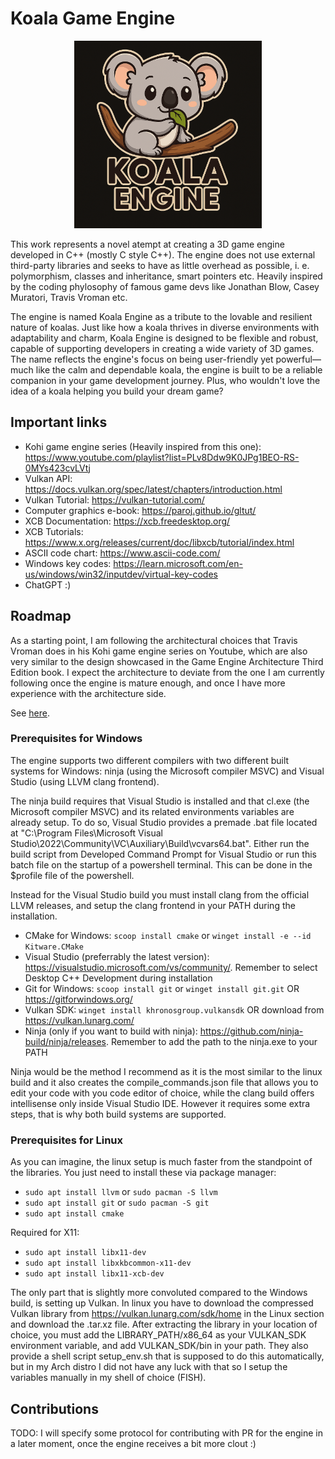# Koala Game Engine

<!-- ![Project Logo](images/koala_engine_logo2.png) -->
<p align="center">
  <img src="images/koala_engine_logo.png" alt="Project Logo" width="300">
</p>

This work represents a novel atempt at creating a 3D game engine developed in C++ (mostly C style C++). The engine does not use external third-party libraries and seeks to have as little overhead as possible, i. e. polymorphism, classes and inheritance, smart pointers etc. Heavily inspired by the coding phylosophy of famous game devs like Jonathan Blow, Casey Muratori, Travis Vroman etc.

The engine is named Koala Engine as a tribute to the lovable and resilient nature of koalas. Just like how a koala thrives in diverse environments with adaptability and charm, Koala Engine is designed to be flexible and robust, capable of supporting developers in creating a wide variety of 3D games. The name reflects the engine's focus on being user-friendly yet powerful—much like the calm and dependable koala, the engine is built to be a reliable companion in your game development journey. Plus, who wouldn't love the idea of a koala helping you build your dream game?

## Important links

- Kohi game engine series (Heavily inspired from this one): https://www.youtube.com/playlist?list=PLv8Ddw9K0JPg1BEO-RS-0MYs423cvLVtj
- Vulkan API: https://docs.vulkan.org/spec/latest/chapters/introduction.html
- Vulkan Tutorial: https://vulkan-tutorial.com/
- Computer graphics e-book: https://paroj.github.io/gltut/
- XCB Documentation: https://xcb.freedesktop.org/
- XCB Tutorials: https://www.x.org/releases/current/doc/libxcb/tutorial/index.html
- ASCII code chart: https://www.ascii-code.com/
- Windows key codes: https://learn.microsoft.com/en-us/windows/win32/inputdev/virtual-key-codes
- ChatGPT :)

## Roadmap

As a starting point, I am following the architectural choices that Travis Vroman does in his Kohi game engine series on Youtube, which are also very similar to the design showcased in the Game Engine Architecture Third Edition book. I expect the architecture to deviate from the one I am currently following once the engine is mature enough, and once I have more experience with the architecture side.

See [here](TODO.md).

### Prerequisites for Windows
The engine supports two different compilers with two different built systems for Windows: ninja (using the Microsoft compiler MSVC) and Visual Studio (using LLVM clang frontend). 

The ninja build requires that Visual Studio is installed and that cl.exe (the Microsoft compiler MSVC) and its related environments variables are already setup. To do so, Visual Studio provides a premade .bat file located at "C:\Program Files\Microsoft Visual Studio\2022\Community\VC\Auxiliary\Build\vcvars64.bat". Either run the build script from Developed Command Prompt for Visual Studio or run this batch file on the startup of a powershell terminal. This can be done in the $profile file of the powershell.

Instead for the Visual Studio build you must install clang from the official LLVM releases, and setup the clang frontend in your PATH during the installation. 

- CMake for Windows: `scoop install cmake` or `winget install -e --id Kitware.CMake` 
- Visual Studio (preferrably the latest version): https://visualstudio.microsoft.com/vs/community/. Remember to select Desktop C++ Development during installation
- Git for Windows: `scoop install git` or `winget install git.git` OR https://gitforwindows.org/
- Vulkan SDK: `winget install khronosgroup.vulkansdk` OR download from https://vulkan.lunarg.com/
- Ninja (only if you want to build with ninja): https://github.com/ninja-build/ninja/releases. Remember to add the path to the ninja.exe to your PATH

 Ninja would be the method I recommend as it is the most similar to the linux build and it also creates the compile_commands.json file that allows you to edit your code with you code editor of choice, while the clang build offers intellisense only inside Visual Studio IDE. However it requires some extra steps, that is why both build systems are supported.

### Prerequisites for Linux

As you can imagine, the linux setup is much faster from the standpoint of the libraries. You just need to install these via package manager:

- `sudo apt install llvm` or `sudo pacman -S llvm`
- `sudo apt install git` or `sudo pacman -S git`
- `sudo apt install cmake`

Required for X11:

- `sudo apt install libx11-dev`
- `sudo apt install libxkbcommon-x11-dev`
- `sudo apt install libx11-xcb-dev`

The only part that is slightly more convoluted compared to the Windows build, is setting up Vulkan. In linux you have to download the compressed Vulkan library from https://vulkan.lunarg.com/sdk/home in the Linux section and download the .tar.xz file. After extracting the library in your location of choice, you must add the LIBRARY_PATH/x86_64 as your VULKAN_SDK environment variable, and add VULKAN_SDK/bin in your path. They also provide a shell script setup_env.sh that is supposed to do this automatically, but in my Arch distro I did not have any luck with that so I setup the variables manually in my shell of choice (FISH).

## Contributions

TODO: I will specify some protocol for contributing with PR for the engine in a later moment, once the engine receives a bit more clout :)
